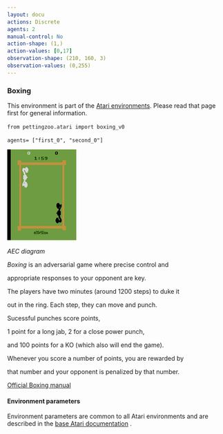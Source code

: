 ```yaml
---
layout: docu
actions: Discrete
agents: 2
manual-control: No
action-shape: (1,)
action-values: [0,17]
observation-shape: (210, 160, 3)
observation-values: (0,255)
---
```



### Boxing



This environment is part of the [Atari environments](../atari). Please read that page first for general information.





`from pettingzoo.atari import boxing_v0`



`agents= ["first_0", "second_0"]`



![boxing gif](atari_boxing.gif)



*AEC diagram*





*Boxing* is an adversarial game where precise control and

appropriate responses to your opponent are key.



The players have two minutes (around 1200 steps) to duke it

out in the ring. Each step, they can move and punch.

Sucessful punches score points,

1 point for a long jab, 2 for a close power punch,

and 100 points for a KO (which also will end the game).

Whenever you score a number of points, you are rewarded by

that number and your opponent is penalized by that number.



[Official Boxing manual](https://atariage.com/manual_html_page.php?SoftwareLabelID=45)



#### Environment parameters



Environment parameters are common to all Atari environments and are described in the [base Atari documentation](../atari) .
